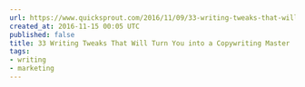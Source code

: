 ```yaml
---
url: https://www.quicksprout.com/2016/11/09/33-writing-tweaks-that-will-turn-you-into-a-copywriting-master/
created_at: 2016-11-15 00:05 UTC
published: false
title: 33 Writing Tweaks That Will Turn You into a Copywriting Master
tags:
- writing
- marketing
---
```



